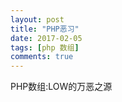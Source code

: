 ```yaml
---
layout: post
title: "PHP恶习"
date: 2017-02-05
tags: [php 数组]
comments: true
---
```


PHP数组:LOW的万恶之源

